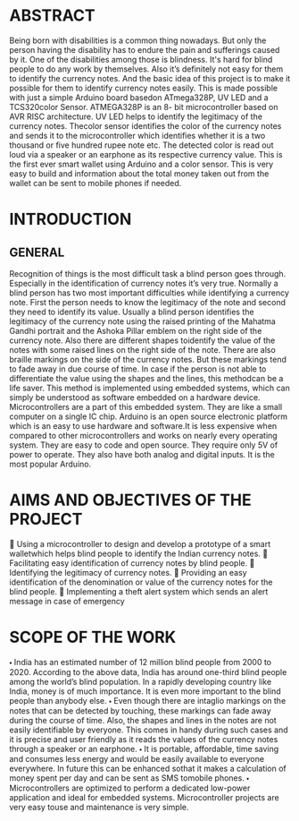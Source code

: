 # ABSTRACT
Being born with disabilities is a common thing nowadays. But only the person having the disability has to endure the pain and sufferings caused by it. One of the disabilities among those is blindness. It's hard for blind people to do any work by themselves. Also it’s definitely not easy for them to identify the currency notes. And the basic idea of this project is to make it possible for them to identify currency notes easily. This is made possible with just a simple Arduino board basedon ATmega328P, UV LED and a TCS320color Sensor. ATMEGA328P is an 8- bit microcontroller based on AVR RISC architecture. UV LED helps to identify the legitimacy of the currency notes. Thecolor sensor identifies the color of the currency notes and sends it to the microcontroller which identifies whether it is a two thousand or five hundred rupee note etc. The detected color is read out loud via a speaker or an earphone as its respective currency value. This is the first ever smart wallet using Arduino and a color sensor. This is very easy to build and information about the total money taken out from the wallet can be sent to mobile phones if needed.

# INTRODUCTION

## GENERAL
Recognition of things is the most difficult task a blind person goes through. Especially in the identification of currency notes it’s very true. Normally a blind person has two most important difficulties while identifying a currency note. First the person needs to know the legitimacy of the note and second they need to identify its value. Usually a blind person identifies the legitimacy of the currency note using the raised printing of the Mahatma Gandhi portrait and the Ashoka Pillar emblem on the right side of the currency note. Also there are different shapes toidentify the value of the notes with some raised lines on the right side of the note. There are also braille markings on the side of the currency notes. But these markings tend to fade away in due course of time. In case if the person is not able to differentiate the value using the shapes and the lines, this methodcan be a life saver. This method is implemented using embedded systems, which can simply be understood as software embedded on a hardware device. Microcontrollers are a part
of this embedded system. They are like a small computer on a single IC chip. Arduino is an open source electronic platform which is an easy to use hardware and software.It is less expensive when compared to other microcontrollers and works on nearly every operating system. They are easy to code and open source. They require only 5V of power to operate. They also have both analog and digital inputs. It is the most popular Arduino.

# AIMS AND OBJECTIVES OF THE PROJECT

 Using a microcontroller to design and develop a prototype of a smart walletwhich
helps blind people to identify the Indian currency notes.
 Facilitating easy identification of currency notes by blind people.
 Identifying the legitimacy of currency notes.
 Providing an easy identification of the denomination or value of the currency notes
for the blind people.
 Implementing a theft alert system which sends an alert message in case of
emergency

# SCOPE OF THE WORK
🞄 India has an estimated number of 12 million blind people from 2000 to 2020.
According to the above data, India has around one-third blind people among the
world’s blind population. In a rapidly developing country like India, money is of
much importance. It is even more important to the blind people than anybody else.
🞄 Even though there are intaglio markings on the notes that can be detected by
touching, these markings can fade away during the course of time. Also, the shapes
and lines in the notes are not easily identifiable by everyone. This comes in
handy during such cases and it is precise and user friendly as it reads the values of
the currency notes through a speaker or an earphone.
🞄 It is portable, affordable, time saving and consumes less energy and would be easily
available to everyone everywhere. In future this can be enhanced sothat it makes a
calculation of money spent per day and can be sent as SMS tomobile phones.
🞄 Microcontrollers are optimized to perform a dedicated low-power application and
ideal for embedded systems. Microcontroller projects are very easy touse and
maintenance is very simple.

#

